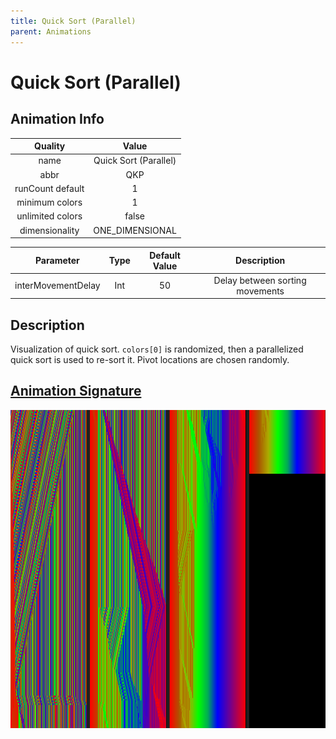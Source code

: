 ```yaml
---
title: Quick Sort (Parallel)
parent: Animations
---
```


<!-- THIS FILE IS AUTOMATICALLY GENERATED -->
<!-- MAKE CHANGES TO THE AnimationInfo INSTANCE ASSOCIATED WITH THIS ANIMATION -->

# Quick Sort (Parallel)

## Animation Info

|Quality|Value|
|:-:|:-:|
|name|Quick Sort (Parallel)|
|abbr|QKP|
|runCount default|1|
|minimum colors|1|
|unlimited colors|false|
|dimensionality|ONE_DIMENSIONAL|

|Parameter|Type|Default Value|Description|
|:-:|:-:|:-:|:-:|
|interMovementDelay|Int|50|Delay between sorting movements|

## Description
Visualization of quick sort.
`colors[0]` is randomized, then a parallelized quick sort is used to re-sort it. Pivot locations are chosen randomly.

## [Animation Signature](Animation-Signatures)
![Quick Sort (Parallel) Signature](/signatures/quick_sort_parallel.png)

